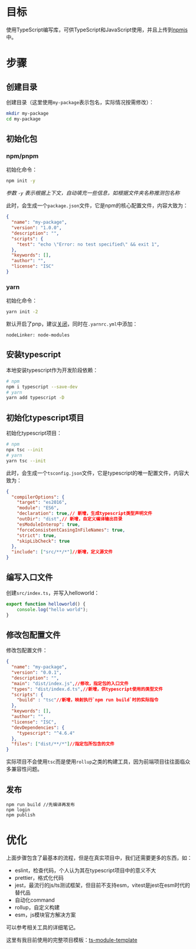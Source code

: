 # 目标

使用TypeScript编写库，可供TypeScript和JavaScript使用，并且上传到[npmjs](npmjs.com)中。

# 步骤

## 创建目录

创建目录（这里使用`my-package`表示包名，实际情况按需修改）：

```bash
mkdir my-package
cd my-package
```

## 初始化包

### npm/pnpm

初始化命令：

```bash
npm init -y
```

*参数 `-y` 表示根据上下文，自动填充一些信息，如根据文件夹名称推测包名称*

此时，会生成一个`package.json`文件，它是npm的核心配置文件，内容大致为：

```json
{
  "name": "my-package",
  "version": "1.0.0",
  "description": "",
  "scripts": {
    "test": "echo \"Error: no test specified\" && exit 1",
  },
  "keywords": [],
  "author": "",
  "license": "ISC"
}
```

### yarn

初始化命令：

```bash
yarn init -2
```

默认开启了pnp，建议[关闭](https://yarnpkg.com/getting-started/qa#which-files-should-be-gitignored)，同时在`.yarnrc.yml`中添加：

```
nodeLinker: node-modules
```

## 安装typescript

本地安装typescript作为开发阶段依赖：

```bash
# npm
npm i typescript --save-dev
# yarn
yarn add typescript -D
```

## 初始化typescript项目

初始化typescript项目：

```bash
# npm
npx tsc --init
# yarn
yarn tsc --init
```

此时，会生成一个`tsconfig.json`文件，它是typescript的唯一配置文件，内容大致为：

```json
{
  "compilerOptions": {
    "target": "es2016",
    "module": "ES6",
    "declaration": true,// 新增，生成typescript类型声明文件
    "outDir": "dist",// 新增，自定义编译输出目录
    "esModuleInterop": true,
    "forceConsistentCasingInFileNames": true,
    "strict": true,                                      
    "skipLibCheck": true                                
  },
  "include": ["src/**/*"]//新增，定义源文件
}
```

## 编写入口文件

创建`src/index.ts`，并写入helloworld：

```typescript
export function helloworld() {
    console.log("hello world");
}
```

## 修改包配置文件

修改包配置文件：

```json
{
  "name": "my-package",
  "version": "0.0.1",
  "description": "",
  "main": "dist/index.js",//修改，指定包的入口文件
  "types": "dist/index.d.ts",//新增，供typescript使用的类型文件
  "scripts": {
    "build" : "tsc"//新增，映射执行`npm run build`时的实际指令
  },
  "keywords": [],
  "author": "",
  "license": "ISC",
  "devDependencies": {
    "typescript": "^4.6.4"
  },
  "files": ["dist/**/*"]//指定包所包含的文件
}
```

实际项目不会使用`tsc`而是使用`rollup`之类的构建工具，因为前端项目往往面临众多兼容性问题。

## 发布

```
npm run build //先编译再发布
npm login
npm publish
```

# 优化

上面步骤包含了最基本的流程，但是在真实项目中，我们还需要更多的东西，如：

- eslint，检查代码，个人认为其在typescript项目中的意义不大
- prettier，格式化代码
- jest，最流行的js/ts测试框架，但目前不支持esm，vitest是jest在esm时代的替代品
- 自动化command
- rollup，自定义构建
- esm，js模块官方解决方案

可以参考相关工具的详细笔记。

这里有我目前使用的完整项目模板：[ts-module-template](https://github.com/me1ting/ts-module-template)
